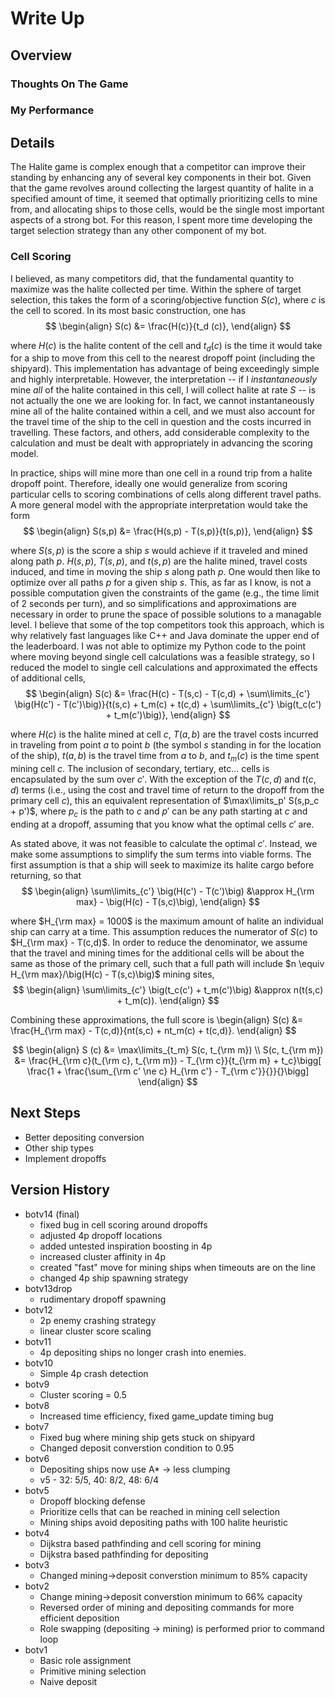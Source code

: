 # Write Up

## Overview

### Thoughts On The Game

### My Performance

## Details
The Halite game is complex enough that a competitor can improve their standing by enhancing any of several key components in their bot. 
Given that the game revolves around collecting the largest quantity of halite in a specified amount of time, it seemed that optimally prioritizing
cells to mine from, and allocating ships to those cells, would be the single most important aspects of a strong bot. For this reason, I spent more 
time developing the target selection strategy than any other component of my bot.

### Cell Scoring
I believed, as many competitors did, that the fundamental quantity to maximize was the halite collected per time. Within the sphere of target selection,
this takes the form of a scoring/objective function $S(c)$, where $c$ is the cell to scored. In its most basic construction, one has
$$
\begin{align}
S(c) &= \frac{H(c)}{t_d (c)}, 
\end{align}
$$

where $H(c)$ is the halite content of the cell and $t_d (c)$ is the time it would take for a ship to move from this cell to the nearest dropoff point 
(including the shipyard). This implementation has advantage of being exceedingly simple and highly interpretable. However, the interpretation -- if I 
*instantaneously* mine *all* of the halite contained in this cell, I will collect halite at rate $S$ -- is not actually the one we are looking for. In fact,
we cannot instantaneously mine all of the halite contained within a cell, and we must also account for the travel time of the ship to the cell in question 
and the costs incurred in travelling. These factors, and others, add considerable complexity to the calculation and must be dealt with appropriately 
in advancing the scoring model.

In practice, ships will mine more than one cell in a round trip from a halite dropoff point. Therefore, ideally one would generalize from scoring particular
cells to scoring combinations of cells along different travel paths. A more general model with the appropriate interpretation would take the form
$$
\begin{align}
S(s,p) &= \frac{H(s,p) - T(s,p)}{t(s,p)},
\end{align}
$$

where $S(s,p)$ is the score a ship $s$ would achieve if it traveled and mined along path $p$. $H(s,p)$, $T(s,p)$, and $t(s,p)$ are the halite mined, travel costs
induced, and time in moving the ship $s$ along path $p$. One would then like to optimize over all paths $p$ for a given ship $s$. This, as far as I know, is not a 
possible computation given the constraints of the game (e.g., the time limit of 2 seconds per turn), and so simplifications and approximations are necessary in order
to prune the space of possible solutions to a managable level. I believe that some of the top competitors took this approach, which is why relatively fast languages
like C++ and Java dominate the upper end of the leaderboard. I was not able to optimize my Python code to the point where moving beyond single cell calculations was 
a feasible strategy, so I reduced the model to single cell calculations and approximated the effects of additional cells,
$$
\begin{align}
S(c) &= \frac{H(c) - T(s,c) - T(c,d) + \sum\limits_{c'} \big(H(c') - T(c')\big)}{t(s,c) + t_m(c) + t(c,d) + \sum\limits_{c'} \big(t_c(c') + t_m(c')\big)},
\end{align}
$$

where $H(c)$ is the halite mined at cell $c$, $T(a,b)$ are the travel costs incurred in traveling from point $a$ to  point $b$ (the symbol $s$ standing in for the location of the ship),
$t(a,b)$ is the travel time from $a$ to $b$, and $t_m (c)$ is the time spent mining cell $c$. The inclusion of secondary, tertiary, etc... cells is encapsulated by the sum over $c'$. With
the exception of the $T(c,d)$ and $t(c,d)$ terms (i.e., using the cost and travel time of return to the dropoff from the primary cell $c$), this an equivalent representation of
$\max\limits_p' S(s,p_c + p')$, where $p_c$ is the path to $c$ and $p'$ can be any path starting at $c$ and ending at a dropoff, assuming that you know what the optimal cells $c'$ are.

As stated above, it was not feasible to calculate the optimal $c'$. Instead, we make some assumptions to simplify the sum terms into viable forms.
The first assumption is that a ship will seek to maximize its halite cargo before returning, so that
$$
\begin{align}
\sum\limits_{c'} \big(H(c') - T(c')\big) &\approx H_{\rm max} - \big(H(c) - T(s,c)\big),
\end{align}
$$

where $H_{\rm max} = 1000$ is the maximum amount of halite an individual ship can carry at a time. This assumption reduces the numerator of $S(c)$ to $H_{\rm max} - T(c,d)$.
In order to reduce the denominator, we assume that the travel and mining times for the additional cells will be about the same as those of the primary cell, such that
a full path will include $n \equiv H_{\rm max}/\big(H(c) - T(s,c)\big)$ mining sites,
$$
\begin{align}
 \sum\limits_{c'} \big(t_c(c') + t_m(c')\big) &\approx n(t(s,c) + t_m(c)).
\end{align}
$$

Combining these approximations, the full score is
\begin{align}
S(c) &= \frac{H_{\rm max} - T(c,d)}{nt(s,c) + nt_m(c) + t(c,d)}.
\end{align}
$$




$$
\begin{align}
S (c) &=  \max\limits_{t_m} S(c, t_{\rm m}) \\
 S(c, t_{\rm m}) &= \frac{H_{\rm c}(t_{\rm c}, t_{\rm m}) - T_{\rm c}}{t_{\rm m} + t_c}\bigg[ \frac{1 + \frac{\sum_{\rm c' \ne c}  H_{\rm c'} - T_{\rm c'}}{}}{}\bigg] 
\end{align}
$$

## Next Steps
* Better depositing conversion
* Other ship types
* Implement dropoffs

## Version History
* botv14 (final)
  * fixed bug in cell scoring around dropoffs
  * adjusted 4p dropoff locations
  * added untested inspiration boosting in 4p
  * increased cluster affinity in 4p
  * created "fast" move for mining ships when timeouts are on the line
  * changed 4p ship spawning strategy
* botv13drop
  * rudimentary dropoff spawning
* botv12
  * 2p enemy crashing strategy
  * linear cluster score scaling
* botv11
  * 4p depositing ships no longer crash into enemies.
* botv10
  * Simple 4p crash detection
* botv9
  * Cluster scoring = 0.5
* botv8
  * Increased time efficiency, fixed game_update timing bug
* botv7
  * Fixed bug where mining ship gets stuck on shipyard
  * Changed deposit converstion condition to 0.95
* botv6
  * Depositing ships now use A* -> less clumping
  * v5 - 32: 5/5, 40: 8/2, 48: 6/4
* botv5
  * Dropoff blocking defense
  * Prioritize cells that can be reached in mining cell selection
  * Mining ships avoid depositing paths with 100 halite heuristic
* botv4
  * Dijkstra based pathfinding and cell scoring for mining
  * Dijkstra based pathfinding for depositing
* botv3
  * Changed mining->deposit converstion minimum to 85% capacity
* botv2
  * Change mining->deposit converstion minimum to 66% capacity 
  * Reversed order of mining and depositing commands for more efficient deposition
  * Role swapping (depositing -> mining) is performed prior to command loop
* botv1
  * Basic role assignment
  * Primitive mining selection
  * Naive deposit
